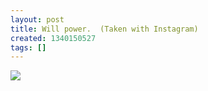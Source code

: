 ```yaml
---
layout: post
title: Will power.  (Taken with Instagram)
created: 1340150527
tags: []
---
```

![](http://25.media.tumblr.com/tumblr_m5w2rjocLC1rsr8w3o1_500.jpg)



